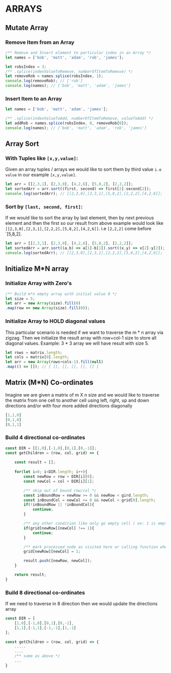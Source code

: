 # ARRAYS

## Mutate Array
### Remove Item from an Array
```js
/** Remove and Insert element to particular index in an Array */
let names = ['bob', 'matt', 'adam', 'rob', 'james'];

let robsIndex = 3;
/** .splice(indexValueToRemove, numberOfItemToRemove) */
let removeRob = names.splice(robsIndex, 1); 
console.log(removeRob); // ['rob']
console.log(names); // ['bob', 'matt', 'adam', 'james']
```

### Insert Item to an Array
```js
let names = ['bob', 'matt', 'adam', 'james'];

/** .splice(indexValueToAdd, numberOfItemToRemove, valueToAdd) */
let addRob = names.splice(robsIndex, 0, removeRob[0]); 
console.log(names); // ['bob', 'matt', 'adam', 'rob', 'james']
```

## Array Sort 
### With Tuples like `[x,y,value]`:
Given an array tuples / arrays we would like to sort them by third value `i.e value` in our example `[x,y,value]`. 
```js
let arr = [[2,3,1], [2,3,0], [4,2,6], [5,8,2], [2,2,2]];
let sortedArr = arr.sort((first, second) => first[2]-second[2]);
console.log(sortedArr); // [[2,3,0],[2,3,1],[5,8,2],[2,2,2],[4,2,6]];
```

### Sort by `[last, second, first]`:
If we would like to sort the array by last element, then by next previous element and then the first so our result from above example would look like `[[2,3,0],[2,3,1],[2,2,2],[5,8,2],[4,2,6]]`. i.e `[2,2,2]` come before `[5,8,2].
```js
let arr = [[2,3,1], [2,3,0], [4,2,6], [5,8,2], [2,2,2]];
let sortedArr = arr.sort((a,b) => a[1]-b[1]).sort((x,y) => x[2]-y[2]);
console.log(sortedArr); // [[2,3,0],[2,3,1],[2,2,2],[5,8,2],[4,2,6]];
```

## Initialize M*N array
### Initialize Array with Zero's 
```js
/** Build m*n empty array with initial value 0 */
let size = 5;
let arr = new Array(size).fill(0)
.map(row => new Array(size).fill(0)); 
```

### Initialize Array to HOLD diagonal values
This particular scenario is needed if we want to traverse the m * n array via zigzag. Then 
we initialize the result array with row+col-1 size to store all diagonal values. Example: 
3 * 3 array we will have result with size 5.
```js
let rows = matrix.length;
let cols = matrix[0].length;
let arr = new Array(rows+cols-1).fill(null)
.map(() => []); // [ [], [], [], [], [] ]
```

## Matrix (M*N) Co-ordinates 
Imagine we are given a matrix of m X n size and we would like to traverse the matrix from one cell to another cell using left, right, up and down directions and/or with four more added directions diagonally 
```js
[1,1,0]
[0,1,0]
[0,1,1]
```
### Build 4 directional co-ordinates 
```js
const DIR = [[1,0],[-1,0],[0,1],[0,-1]];
const getChildren = (row, col, grid) => {
    
    const result = [];
    
    for(let i=0; i<DIR.length; i++){
        const newRow = row + DIR[i][0];
        const newCol = col + DIR[i][1];

        /** skip out of bound row/col */
        const inBoundRow = newRow >= 0 && newRow < gird.length;
        const inBoundCol = newCol >= 0 && newCol < grid[0].length;
        if(!inBoundRow || !inBoundCol){
            continue;
        }

        /** any other condition like only go empty cell ( ex: 1 is empty ) etc */
        if(grid[newRow][newCol] !== 1){
            continue;
        }

        /** mark processed node as visited here or calling function where getChildren is called*/
        grid[newRow][newCol] = 1;

        result.push([newRow, newCol]);
    }

    return result;
}
```

### Build 8 directional co-ordinates
If we need to traverse in 8 direction then we would update the directions array
```js
const DIR = [
    [1,0],[-1,0],[0,1],[0,-1],
    [1,1],[-1,1],[-1,-1],[1,-1]    
];

const getChildren = (row, col, grid) => {
    .....
    ....
    /** same as above */
    ...
}
```
